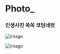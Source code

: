 # Photo_
<h3>인생사진 쏙쏙 코딩네컷</h3>

![image](https://user-images.githubusercontent.com/97931260/231813741-fd252b5f-45ef-4cb5-9876-f1360fe6d915.png)

![image](https://user-images.githubusercontent.com/97931260/231813843-3e8b5b35-3cac-4b3d-8192-ae978f75a6e3.png)
